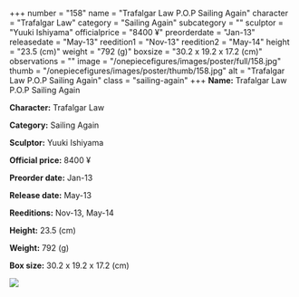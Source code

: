 +++
number = "158"
name = "Trafalgar Law P.O.P Sailing Again"
character = "Trafalgar Law"
category = "Sailing Again"
subcategory = ""
sculptor = "Yuuki Ishiyama"
officialprice = "8400 ¥"
preorderdate = "Jan-13"
releasedate = "May-13"
reedition1 = "Nov-13"
reedition2 = "May-14"
height = "23.5 (cm)"
weight = "792 (g)"
boxsize = "30.2 x 19.2 x 17.2 (cm)"
observations = ""
image = "/onepiecefigures/images/poster/full/158.jpg"
thumb = "/onepiecefigures/images/poster/thumb/158.jpg"
alt = "Trafalgar Law P.O.P Sailing Again"
class = "sailing-again"
+++
**Name:** Trafalgar Law P.O.P Sailing Again

**Character:** Trafalgar Law

**Category:** Sailing Again 

**Sculptor:** Yuuki Ishiyama

**Official price:** 8400 ¥

**Preorder date:** Jan-13

**Release date:** May-13

**Reeditions:** Nov-13, May-14

**Height:** 23.5 (cm)

**Weight:** 792 (g)

**Box size:** 30.2 x 19.2 x 17.2 (cm)

<img src="/onepiecefigures/images/poster/thumb/158.jpg">